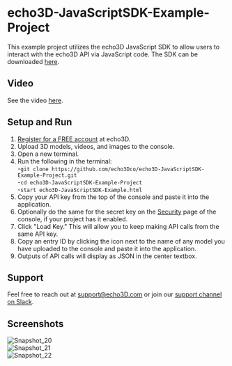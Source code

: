 # echo3D-JavaScriptSDK-Example-Project
This example project utilizes the echo3D JavaScript SDK to allow users to interact with the echo3D API via JavaScript code.
The SDK can be downloaded [here](https://storage.echo3d.com/JS/Echo3DApi.zip).

## Video
See the video [here](https://youtu.be/Oeo5ZDN81Ls).

## Setup and Run
1. [Register for a FREE account](https://console.echo3d.com/#/auth/register?utm_term={keyword}&utm_campaign=javascript_sdk&utm_source=github&utm_medium=sourcecontrol) at echo3D.
2. Upload 3D models, videos, and images to the console.
4. Open a new terminal.
5. Run the following in the terminal: <br>
-`git clone https://github.com/echo3Dco/echo3D-JavaScriptSDK-Example-Project.git`<br>
-`cd echo3D-JavaScriptSDK-Example-Project` <br>
-`start echo3D-JavaScriptSDK-Example.html` <br>
6. Copy your API key from the top of the console and paste it into the application.
7. Optionally do the same for the secret key on the [Security](https://docs.echo3d.com/web-console/account-pages/security-page) page of the console, if your project has it enabled.
8. Click "Load Key." This will allow you to keep making API calls from the same API key.
10. Copy an entry ID by clicking the icon next to the name of any model you have uploaded to the console and paste it into the application.
11. Outputs of API calls will display as JSON in the center textbox.

## Support
Feel free to reach out at [support@echo3D.com](mailto:support@echo3D.co) or join our [support channel on Slack](https://go.echo3D.co/join). 

## Screenshots
![Snapshot_20](https://github.com/echo3Dco/echo3D-JavaScriptSDK-Example-Project/assets/99516371/1a68278d-e22b-4122-8be7-0f1b49261bb0) <br>
![Snapshot_21](https://github.com/echo3Dco/echo3D-JavaScriptSDK-Example-Project/assets/99516371/07c8b1b8-a930-43fc-a5f6-ec7b8bdc7438) <br>
![Snapshot_22](https://github.com/echo3Dco/echo3D-JavaScriptSDK-Example-Project/assets/99516371/d453a3e8-2d2e-4a44-b6c8-8fcbc4fa55a4) <br>
